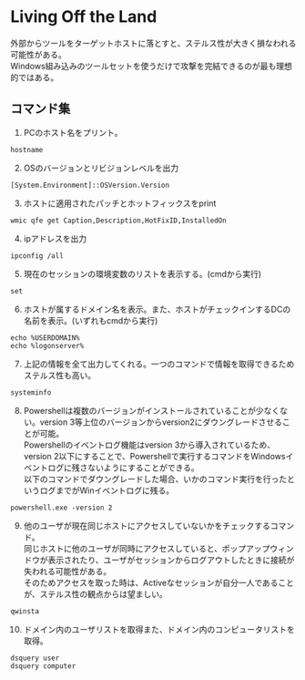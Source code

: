 # Living Off the Land
外部からツールをターゲットホストに落とすと、ステルス性が大きく損なわれる可能性がある。  
Windows組み込みのツールセットを使うだけで攻撃を完結できるのが最も理想的ではある。  
  
## コマンド集
1. PCのホスト名をプリント。
```
hostname
```

2. OSのバージョンとリビジョンレベルを出力
```
[System.Environment]::OSVersion.Version
```

3. ホストに適用されたパッチとホットフィックスをprint
```
wmic qfe get Caption,Description,HotFixID,InstalledOn	
```

4. ipアドレスを出力
```
ipconfig /all
```

5. 現在のセッションの環境変数のリストを表示する。(cmdから実行)
```
set 
```

6. ホストが属するドメイン名を表示。また、ホストがチェックインするDCの名前を表示。(いずれもcmdから実行)
```
echo %USERDOMAIN%
echo %logonserver%
```

7. 上記の情報を全て出力してくれる。一つのコマンドで情報を取得できるためステルス性も高い。
```
systeminfo
```

8. Powershellは複数のバージョンがインストールされていることが少なくない。version 3等上位のバージョンからversion2にダウングレードさせることが可能。  
Powershellのイベントログ機能はversion 3から導入されているため、version 2以下にすることで、Powershellで実行するコマンドをWindowsイベントログに残さないようにすることができる。  
以下のコマンドでダウングレードした場合、いかのコマンド実行を行ったというログまでがWinイベントログに残る。
```
powershell.exe -version 2
```

9. 他のユーザが現在同じホストにアクセスしていないかをチェックするコマンド。  
同じホストに他のユーザが同時にアクセスしていると、ポップアップウィンドウが表示されたり、ユーザがセッションからログアウトしたときに接続が失われる可能性がある。  
そのためアクセスを取った時は、Activeなセッションが自分一人であることが、ステルス性の観点からは望ましい。
```
qwinsta
```

10. ドメイン内のユーザリストを取得また、ドメイン内のコンピュータリストを取得。
```
dsquery user
dsquery computer
```